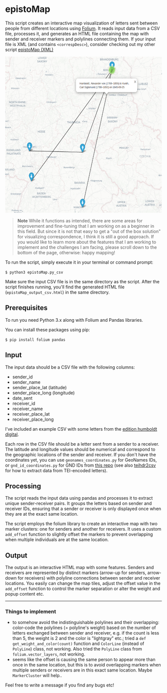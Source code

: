 # epistoMap

This script creates an interactive map visualization of letters sent between people from different locations using [Folium](https://python-visualization.github.io/folium/). It reads input data from a CSV file, processes it, and generates an HTML file containing the map with sender and receiver markers and polylines connecting them. If your input file is XML (and contains `<correspDesc>`), consider checking out my other script [epistoMap (XML)](https://github.com/sgoettel/epistoMap_xml)

<img src="/image/epistomap_humboldt.png" alt="Output of the example CSV, edition humboldt digital" width="600" height="500">

>**Note** While it functions as intended, there are some areas for improvement and fine-tuning that I am working on as a beginner in this field. But since it is not that easy to get a "out of the box solution" for visualizing correspondence, I think it is still a good approach. If you would like to learn more about the features that I am working to implement and the challenges I am facing, please scroll down to the bottom of the page, otherwise: happy mapping!

To run the script, simply execute it in your terminal or command prompt:

`$ python3 epistoMap.py_csv` 

Make sure the input CSV file is in the same directory as the script. After the script finishes running, you'll find the generated HTML file (`epistoMap_output_csv.html`) in the same directory.

## Prerequisites

To run you need Python 3.x along with Folium and Pandas libraries.

You can install these packages using pip:

`$ pip install folium pandas` 

## Input

The input data should be a CSV file with the following columns:

-   sender_id
-   sender_name
-   sender_place_lat (latitude)
-   sender_place_long (longitude)
-   date_sent
-   receiver_id
-   receiver_name
-   receiver_place_lat
-   receiver_place_long

I've included an example CSV with some letters from the [edition humboldt digital](https://edition-humboldt.de/).

Each row in the CSV file should be a letter sent from a sender to a receiver. The latitude and longitude values should be numerical and correspond to the geographic locations of the sender and receiver.
If you don't have the coordinates yet, you can use `geonames_coordinates.py` for GeoNames IDs, or `gnd_id_coordinates.py` for GND IDs from [this repo](https://github.com/sgoettel/teihdr2csv) (see also [teihdr2csv](https://github.com/sgoettel/teihdr2csv) for how to extract data from TEI-encoded letters).


## Processing

The script reads the input data using pandas and processes it to extract unique sender-receiver pairs. It groups the letters based on sender and receiver IDs, ensuring that a sender or receiver is only displayed once when they are at the exact same location.

The script employs the folium library to create an interactive map with two marker clusters: one for senders and another for receivers. It uses a custom `add_offset` function to slightly offset the markers to prevent overlapping when multiple individuals are at the same location.

## Output

The output is an interactive HTML map with some features.  Senders and receivers are represented by distinct markers (arrow-up for senders, arrow-down for receivers) with polyline connections between sender and receiver locations. You easily can change the map tiles, adjust the offset value in the `add_offset` function to control the marker separation or alter the weight and popup content etc.

---

### Things to implement

- to somehow avoid the indistinguishable polylines and their overlapping: color-code the polylines (= polyline's weight) based on the number of letters exchanged between sender and receiver, e.g. if the count is less than 5, the weight is 2 and the color is "lightgray" etc.; tried a `def get_weight_and_color(count)` function and `ColorLine` (instead of `PolyLine`) class, not working. Also tried the `PolyLine` class from `folium.vector_layers`, not working.
- seems like the offset is causing the same person to appear more than once in the same location, but this is to avoid overlapping markers when multiple senders or receivers are in this exact same location. Maybe `MarkerCluster` will help..

Feel free to write a message if you find any bugs etc!
